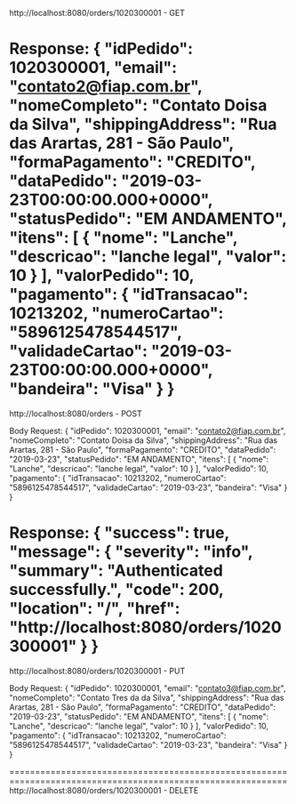 http://localhost:8080/orders/1020300001 - GET

Response:
{
    "idPedido": 1020300001,
    "email": "contato2@fiap.com.br",
    "nomeCompleto": "Contato Doisa da Silva",
    "shippingAddress": "Rua das Arartas, 281 - São Paulo",
    "formaPagamento": "CREDITO",
    "dataPedido": "2019-03-23T00:00:00.000+0000",
    "statusPedido": "EM ANDAMENTO",
    "itens": [
        {
            "nome": "Lanche",
            "descricao": "lanche legal",
            "valor": 10
        }
    ],
    "valorPedido": 10,
    "pagamento": {
        "idTransacao": 10213202,
        "numeroCartao": "5896125478544517",
        "validadeCartao": "2019-03-23T00:00:00.000+0000",
        "bandeira": "Visa"
    }
}
=============================================================================================================
http://localhost:8080/orders - POST

Body Request:
{
    "idPedido": 1020300001,
    "email": "contato2@fiap.com.br",
    "nomeCompleto": "Contato Doisa da Silva",
    "shippingAddress": "Rua das Arartas, 281 - São Paulo",
    "formaPagamento": "CREDITO",
    "dataPedido": "2019-03-23",
    "statusPedido": "EM ANDAMENTO",
    "itens": [
        {
            "nome": "Lanche",
            "descricao": "lanche legal",
            "valor": 10
        }
    ],
    "valorPedido": 10,
    "pagamento": {
        "idTransacao": 10213202,
        "numeroCartao": "5896125478544517",
        "validadeCartao": "2019-03-23",
        "bandeira": "Visa"
    }
}

Response:
{
    "success": true,
    "message": {
        "severity": "info",
        "summary": "Authenticated successfully.",
        "code": 200,
        "location": "/",
        "href": "http://localhost:8080/orders/1020300001"
    }
}
==============================================================================================================
http://localhost:8080/orders/1020300001 - PUT

Body Request:
{
    "idPedido": 1020300001,
    "email": "contato3@fiap.com.br",
    "nomeCompleto": "Contato Tres da da Silva",
    "shippingAddress": "Rua das Arartas, 281 - São Paulo",
    "formaPagamento": "CREDITO",
    "dataPedido": "2019-03-23",
    "statusPedido": "EM ANDAMENTO",
    "itens": [
        {
            "nome": "Lanche",
            "descricao": "lanche legal",
            "valor": 10
        }
    ],
    "valorPedido": 10,
    "pagamento": {
        "idTransacao": 10213202,
        "numeroCartao": "5896125478544517",
        "validadeCartao": "2019-03-23",
        "bandeira": "Visa"
    }
}

============================================================================================================
http://localhost:8080/orders/1020300001 - DELETE